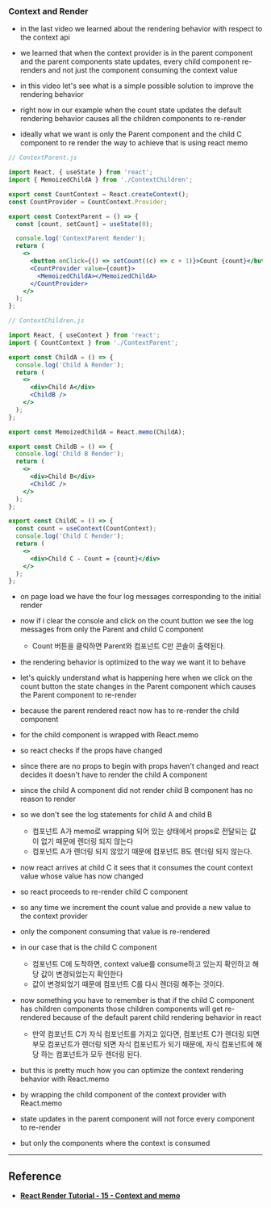 ### Context and Render

- in the last video we learned about the rendering behavior with respect to the context api
- we learned that when the context provider is in the parent component and the parent components state updates, every child component re-renders and not just the component consuming the context value
- in this video let's see what is a simple possible solution to improve the rendering behavior

- right now in our example when the count state updates the default rendering behavior causes all the children components to re-render
- ideally what we want is only the Parent component and the child C component to re render the way to achieve that is using react memo

```jsx
// ContextParent.js

import React, { useState } from 'react';
import { MemoizedChildA } from './ContextChildren';

export const CountContext = React.createContext();
const CountProvider = CountContext.Provider;

export const ContextParent = () => {
  const [count, setCount] = useState(0);

  console.log('ContextParent Render');
  return (
    <>
      <button onClick={() => setCount((c) => c + 1)}>Count {count}</button>
      <CountProvider value={count}>
        <MemoizedChildA></MemoizedChildA>
      </CountProvider>
    </>
  );
};
```

```jsx
// ContextChildren.js

import React, { useContext } from 'react';
import { CountContext } from './ContextParent';

export const ChildA = () => {
  console.log('Child A Render');
  return (
    <>
      <div>Child A</div>
      <ChildB />
    </>
  );
};

export const MemoizedChildA = React.memo(ChildA);

export const ChildB = () => {
  console.log('Child B Render');
  return (
    <>
      <div>Child B</div>
      <ChildC />
    </>
  );
};

export const ChildC = () => {
  const count = useContext(CountContext);
  console.log('Child C Render');
  return (
    <>
      <div>Child C - Count = {count}</div>
    </>
  );
};
```

- on page load we have the four log messages corresponding to the initial render
- now if i clear the console and click on the count button we see the log messages from only the Parent and child C component
  - Count 버튼을 클릭하면 Parent와 컴포넌트 C만 콘솔이 출력된다.
- the rendering behavior is optimized to the way we want it to behave
- let's quickly understand what is happening here when we click on the count button the state changes in the Parent component which causes the Parent component to re-render
- because the parent rendered react now has to re-render the child component
- for the child component is wrapped with React.memo
- so react checks if the props have changed
- since there are no props to begin with props haven't changed and react decides it doesn't have to render the child A component
- since the child A component did not render child B component has no reason to render
- so we don't see the log statements for child A and child B

  - 컴포넌트 A가 memo로 wrapping 되어 있는 상태에서 props로 전달되는 값이 없기 때문에 렌더링 되지 않는다
  - 컴포넌트 A가 렌더링 되지 않았기 때문에 컴포넌트 B도 렌더링 되지 않는다.

- now react arrives at child C it sees that it consumes the count context value whose value has now changed
- so react proceeds to re-render child C component
- so any time we increment the count value and provide a new value to the context provider
- only the component consuming that value is re-rendered
- in our case that is the child C component
  - 컴포넌트 C에 도착하면, context value를 consume하고 있는지 확인하고 해당 값이 변경되었는지 확인한다
  - 값이 변경되었기 때문에 컴포넌트 C를 다시 렌더링 해주는 것이다.
- now something you have to remember is that if the child C component has children components those children components will get re-rendered because of the default parent child rendering behavior in react

  - 만약 컴포넌트 C가 자식 컴포넌트를 가지고 있다면, 컴포넌트 C가 렌더링 되면 부모 컴포넌트가 렌더링 되면 자식 컴포넌트가 되기 때문에, 자식 컴포넌트에 해당 하는 컴포넌트가 모두 렌더링 된다.

- but this is pretty much how you can optimize the context rendering behavior with React.memo
- by wrapping the child component of the context provider with React.memo 
- state updates in the parent component will not force every component to re-render
- but only the components where the context is consumed

---

## Reference

- **[React Render Tutorial - 15 - Context and memo](https://www.youtube.com/watch?v=OyW9wL1jf3A&list=PLC3y8-rFHvwg7czgqpQIBEAHn8D6l530t&index=15)**
